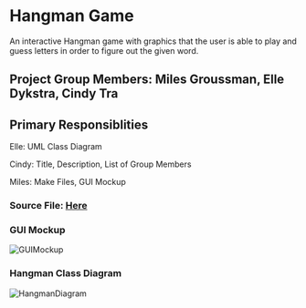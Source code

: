 # Hangman Game
An interactive Hangman game with graphics that the user is able to play and guess letters in order to figure out the given word.

## Project Group Members: Miles Groussman, Elle Dykstra, Cindy Tra

## Primary Responsiblities 
Elle: UML Class Diagram 

Cindy: Title, Description, List of Group Members 

Miles: Make Files, GUI Mockup

### Source File: [Here](https://github.com/cindydtra/HangmanApp/tree/gh-pages/src/HangmanApp)

### GUI Mockup
![GUIMockup](https://github.com/cindydtra/HangmanApp/blob/main/Images/HangmanGUI.png)

### Hangman Class Diagram
![HangmanDiagram](https://github.com/cindydtra/HangmanApp/blob/main/Images/hangman-diagram.png)
